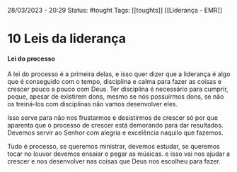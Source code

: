 28/03/2023 - 20:29
Status: #tought
Tags: [[toughts]] [[Liderança - EMR]]

# 10 Leis da liderança

#### Lei do processo
A lei do processo é a primeira delas, e isso quer dizer que a liderança é algo que é conseguido com o tempo, disciplina e calma para fazer as coisas e crescer pouco a pouco com Deus. Ter disciplina é necessário para cumprir, poque, apesar de existirem dons, mesmo se nós possuirmos dons, se não os treiná-los com disciplinas não vamos desenvolver eles.

Isso serve para não nos frustarmos e desistirmos de crescer só por que aparenta que o processo de crescer está demorando para dar resultados. Devemos servir ao Senhor com alegria e excelência naquilo que fazemos.

Tudo é processo, se queremos ministrar, devemos estudar, se queremos tocar no louvor devemos ensaiar e pegar as músicas. e isso vai nos ajudar a crescer e nos desenvolver nas coisas que Deus nos escolheu para fazer.